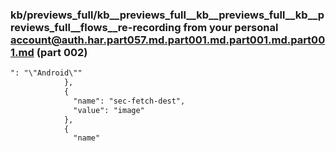 ### kb/previews_full/kb__previews_full__kb__previews_full__kb__previews_full__flows__re-recording from your personal account@auth.har.part057.md.part001.md.part001.md.part001.md (part 002)

```md
": "\"Android\""
            },
            {
              "name": "sec-fetch-dest",
              "value": "image"
            },
            {
              "name"
```

```
